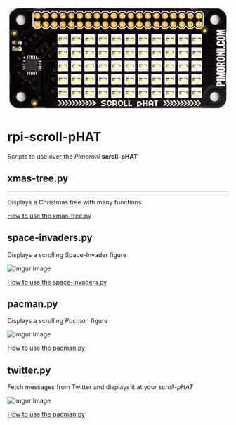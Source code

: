 
![Alt text](./scroll-pHAT_Board.jpg?raw=true "Pimoroni scroll-pHAT")

# rpi-scroll-pHAT
Scripts to use over the *Pimoroni* **scroll-pHAT**

## xmas-tree.py
_____________________________________________
Displays a Christmas tree with many functions

[How to use the xmas-tree.py](xmas-tree/README.md)

## space-invaders.py
Displays a scrolling Space-Invader figure

![Imgur Image](http://i.imgur.com/x8ZZOrJ.gif)

[How to use the space-invaders.py](space-invaders/README.md)

## pacman.py
Displays a scrolling *Pacman* figure

![Imgur Image](http://i.imgur.com/aouZp2E.gif)

[How to use the pacman.py](pacman/README.md)

## twitter.py
Fetch messages from Twitter and displays it at your *scroll-pHAT*

![Imgur Image](http://i.imgur.com/qj4PWU8.gif)

[How to use the pacman.py](twitter/README.md)
